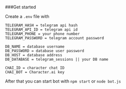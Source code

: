 ###Get started

Create a `.env` file with 
```env
TELEGRAM_HASH = telegram api hash
TELEGRAM_API_ID = telegram api id
TELEGRAM_PHONE = your phone number
TELEGRAM_PASSWORD = telegram account password

DB_NAME = database username
DB_PASSWORD = database user password
DB_HOST = database address
DB_DATABASE = telegram_sessions || your DB name

CHAI_ID = character chat ID
CHAI_BOT = Character.ai key
```

After that you can start bot with `npm start` or `node bot.js`
